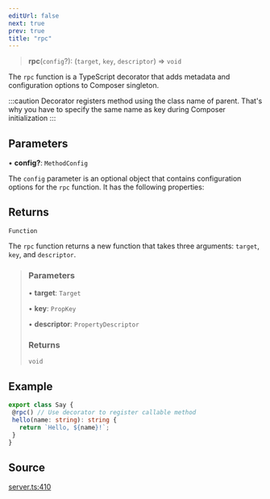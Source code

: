 ```yaml
---
editUrl: false
next: true
prev: true
title: "rpc"
---
```


> **rpc**(`config`?): (`target`, `key`, `descriptor`) => `void`

The `rpc` function is a TypeScript decorator that adds metadata and configuration options to Composer singleton.

:::caution
Decorator registers method using the class name of parent. That's why you have to specify the same name as key during Composer initialization
:::

## Parameters

• **config?**: `MethodConfig`

The `config` parameter is an optional object that contains
configuration options for the `rpc` function. It has the following properties:

## Returns

`Function`

The `rpc` function returns a new function that takes three arguments: `target`, `key`, and
`descriptor`.

> ### Parameters
>
> • **target**: `Target`
>
> • **key**: `PropKey`
>
> • **descriptor**: `PropertyDescriptor`
>
> ### Returns
>
> `void`
>

## Example

```ts
export class Say {
 @rpc() // Use decorator to register callable method
 hello(name: string): string {
   return `Hello, ${name}!`;
 }
}
```

## Source

[server.ts:410](https://github.com/chord-ts/rpc/blob/1be4c49/src/server.ts#L410)
